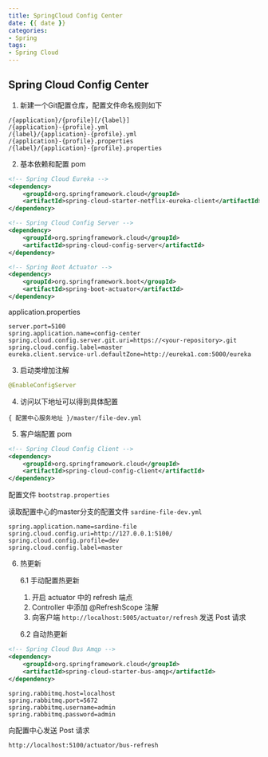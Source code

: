 ```yaml
---
title: SpringCloud Config Center
date: {{ date }}
categories:
- Spring
tags:
- Spring Cloud
---
```


## Spring Cloud Config Center

1. 新建一个Git配置仓库，配置文件命名规则如下

```
/{application}/{profile}[/{label}]
/{application}-{profile}.yml
/{label}/{application}-{profile}.yml
/{application}-{profile}.properties
/{label}/{application}-{profile}.properties
```

2. 基本依赖和配置 pom

```xml
<!-- Spring Cloud Eureka -->
<dependency>
    <groupId>org.springframework.cloud</groupId>
    <artifactId>spring-cloud-starter-netflix-eureka-client</artifactId>
</dependency>

<!-- Spring Cloud Config Server -->
<dependency>
    <groupId>org.springframework.cloud</groupId>
    <artifactId>spring-cloud-config-server</artifactId>
</dependency>

<!-- Spring Boot Actuator -->
<dependency>
    <groupId>org.springframework.boot</groupId>
    <artifactId>spring-boot-actuator</artifactId>
</dependency>
```

application.properties

```properties
server.port=5100
spring.application.name=config-center
spring.cloud.config.server.git.uri=https://<your-repository>.git
spring.cloud.config.label=master
eureka.client.service-url.defaultZone=http://eureka1.com:5000/eureka
```

3. 启动类增加注解

```java
@EnableConfigServer
```

4. 访问以下地址可以得到具体配置

```
{ 配置中心服务地址 }/master/file-dev.yml 
```

5. 客户端配置 pom

```xml
<!-- Spring Cloud Config Client -->
<dependency>
    <groupId>org.springframework.cloud</groupId>
    <artifactId>spring-cloud-config-client</artifactId>
</dependency>
```

配置文件 `bootstrap.properties`

读取配置中心的master分支的配置文件 `sardine-file-dev.yml`

```properties
spring.application.name=sardine-file
spring.cloud.config.uri=http://127.0.0.1:5100/
spring.cloud.config.profile=dev
spring.cloud.config.label=master
```

6. 热更新

   6.1 手动配置热更新

   1. 开启 actuator 中的 refresh 端点
   2. Controller 中添加 @RefreshScope 注解
   3. 向客户端 `http://localhost:5005/actuator/refresh` 发送 Post 请求

   6.2 自动热更新

```xml
<!-- Spring Cloud Bus Amqp -->
<dependency>
    <groupId>org.springframework.cloud</groupId>
    <artifactId>spring-cloud-starter-bus-amqp</artifactId>
</dependency>
```

```properties
spring.rabbitmq.host=localhost
spring.rabbitmq.port=5672
spring.rabbitmq.username=admin
spring.rabbitmq.password=admin
```

向配置中心发送 Post 请求

`http://localhost:5100/actuator/bus-refresh` 

